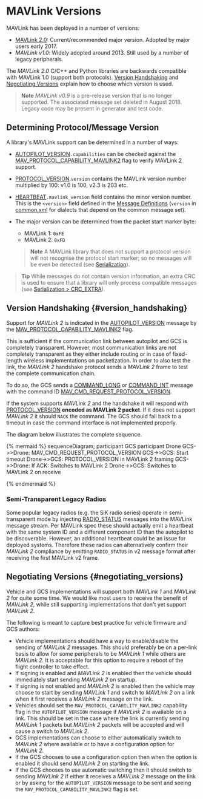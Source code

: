 # MAVLink Versions

MAVLink has been deployed in a number of versions:

* [MAVLink 2.0](../guide/mavlink_2.md): Current/recommended major version. Adopted by major users early 2017. 
* *MAVLink v1.0*: Widely adopted around 2013. Still used by a number of legacy peripherals.

The *MAVLink 2.0* C/C++ and Python libraries are backwards compatible with MAVLink 1.0 (support both protocols). [Version Handshaking](#version_handshaking) and [Negotiating Versions](#negotiating_versions) explain how to choose which version is used.

> **Note** *MAVLink v0.9* is a pre-release version that is no longer supported. The associated message set deleted in August 2018. Legacy code may be present in generator and test code.

## Determining Protocol/Message Version

A library's MAVLink support can be determined in a number of ways:

* [AUTOPILOT_VERSION](../messages/common.md#AUTOPILOT_VERSION)`.capabilities` can be checked against the [MAV_PROTOCOL_CAPABILITY_MAVLINK2](../messages/common.md#MAV_PROTOCOL_CAPABILITY_MAVLINK2) flag to verify MAVLink 2 support.
* [PROTOCOL_VERSION](../messages/common.md#PROTOCOL_VERSION).`version` contains the MAVLink version number multiplied by 100: v1.0 is 100, <!-- v2.0 is 200, --> v2.3 is 203 etc.

* [HEARTBEAT](../messages/common.md#HEARTBEAT)`.mavlink_version` field contains the minor version number. This is the `<version>` field defined in the [Message Definitions](../messages/README.md) (`version` in [common.xml](../messages/common.md) for dialects that depend on the common message set).
* The major version can be determined from the packet start marker byte:
  
  * MAVLink 1: `0xFE` 
  * MAVLink 2: `0xFD`
  
  > **Note** A MAVLink library that does not support a protocol version will not recognise the protocol start marker; so no messages will be even be detected (see [Serialization](../guide/serialization.md)).

> **Tip** While messages do not contain version information, an extra CRC is used to ensure that a library will only process compatible messages (see [Serialization > CRC_EXTRA](../guide/serialization.md)).

## Version Handshaking {#version_handshaking}

Support for *MAVLink 2* is indicated in the [AUTOPILOT_VERSION](../messages/common.md#AUTOPILOT_VERSION) message by the [MAV_PROTOCOL_CAPABILITY_MAVLINK2](../messages/common.md#MAV_PROTOCOL_CAPABILITY_MAVLINK2) flag.

This is sufficient if the communication link between autopilot and GCS is completely transparent. However, most communication links are not completely transparent as they either include routing or in case of fixed-length wireless implementations on packetization. In order to also test the link, the *MAVLink 2* handshake protocol sends a *MAVLink 2* frame to test the complete communication chain.

To do so, the GCS sends a [COMMAND_LONG](../messages/common.md#COMMAND_LONG) or [COMMAND_INT](../messages/common.md#COMMAND_INT) message with the command ID [MAV_CMD_REQUEST_PROTOCOL_VERSION](../messages/common.md#MAV_CMD_REQUEST_PROTOCOL_VERSION).

If the system supports *MAVLink 2* and the handshake it will respond with [PROTOCOL_VERSION](../messages/common.md#PROTOCOL_VERSION) **encoded as MAVLink 2 packet**. If it does not support *MAVLink 2* it should `NACK` the command. The GCS should fall back to a timeout in case the command interface is not implemented properly.

The diagram below illustrates the complete sequence.

{% mermaid %} sequenceDiagram; participant GCS participant Drone GCS->>Drone: MAV_CMD_REQUEST_PROTOCOL_VERSION GCS->>GCS: Start timeout Drone->>GCS: PROTOCOL_VERSION in MAVLink 2 framing GCS->>Drone: If ACK: Switches to MAVLink 2 Drone->>GCS: Switches to MAVLink 2 on receive

{% endmermaid %}

### Semi-Transparent Legacy Radios

Some popular legacy radios (e.g. the SiK radio series) operate in semi-transparent mode by injecting [RADIO_STATUS](../messages/common.md#RADIO_STATUS) messages into the MAVLink message stream. Per MAVLink spec these should actually emit a heartbeat with the same system ID and a different component ID than the autopilot to be discoverable. However, an additional heartbeat could be an issue for deployed systems. Therefore these radios can alternatively confirm their *MAVLink 2* compliance by emitting `RADIO_STATUS` in v2 message format after receiving the first MAVLink v2 frame.

## Negotiating Versions {#negotiating_versions}

Vehicle and GCS implementations will support both *MAVLink 1* and *MAVLink 2* for quite some time. We would like most users to receive the benefit of *MAVLink 2*, while still supporting implementations that don't yet support *MAVLink 2*.

The following is meant to capture best practice for vehicle firmware and GCS authors:

* Vehicle implementations should have a way to enable/disable the sending of *MAVLink 2* messages. This should preferably be on a per-link basis to allow for some peripherals to be *MAVLink 1* while others are *MAVLink 2*. It is acceptable for this option to require a reboot of the flight controller to take effect.
* If signing is enabled and *MAVLink 2* is enabled then the vehicle should immediately start sending *MAVLink 2* on startup.
* If signing is not enabled and *MAVLink 2* is enabled then the vehicle may choose to start by sending *MAVLink 1* and switch to *MAVLink 2* on a link when it first receives a *MAVLink 2* message on the link.
* Vehicles should set the `MAV_PROTOCOL_CAPABILITY_MAVLINK2` capability flag in the `AUTOPILOT_VERSION` message if *MAVLink 2* is available on a link. This should be set in the case where the link is currently sending *MAVLink 1* packets but *MAVLink 2* packets will be accepted and will cause a switch to *MAVLink 2*.
* GCS implementations can choose to either automatically switch to *MAVLink 2* where available or to have a configuration option for *MAVLink 2*.
* If the GCS chooses to use a configuration option then when the option is enabled it should send *MAVLink 2* on starting the link.
* If the GCS chooses to use automatic switching then it should switch to sending *MAVLink 2* if either it receives a *MAVLink 2* message on the link or by asking for the `AUTOPILOT_VERSION` message to be sent and seeing the `MAV_PROTOCOL_CAPABILITY_MAVLINK2` flag is set.